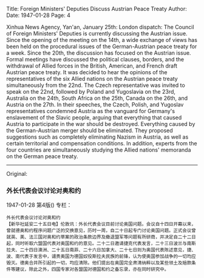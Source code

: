 Title: Foreign Ministers' Deputies Discuss Austrian Peace Treaty
Author:
Date: 1947-01-28
Page: 4

Xinhua News Agency, Yan'an, January 25th: London dispatch: The Council of Foreign Ministers' Deputies is currently discussing the Austrian issue. Since the opening of the meeting on the 14th, a wide exchange of views has been held on the procedural issues of the German-Austrian peace treaty for a week. Since the 20th, the discussion has focused on the Austrian issue. Formal meetings have discussed the political clauses, borders, and the withdrawal of Allied forces in the British, American, and French draft Austrian peace treaty. It was decided to hear the opinions of the representatives of the six Allied nations on the Austrian peace treaty simultaneously from the 22nd. The Czech representative was invited to speak on the 22nd, followed by Poland and Yugoslavia on the 23rd, Australia on the 24th, South Africa on the 25th, Canada on the 26th, and Austria on the 27th. In their speeches, the Czech, Polish, and Yugoslav representatives condemned Austria as the vanguard for Germany's enslavement of the Slavic people, arguing that everything that caused Austria to participate in the war should be destroyed. Everything caused by the German-Austrian merger should be eliminated. They proposed suggestions such as completely eliminating Nazism in Austria, as well as certain territorial and compensation conditions. In addition, experts from the four countries are simultaneously studying the Allied nations' memoranda on the German peace treaty.



<hr /> 

Original: 


### 外长代表会议讨论对奥和约

1947-01-28
第4版()
专栏：

    外长代表会议讨论对奥和约
    【新华社延安二十五日电】伦敦讯：外长代表会议目前讨论奥国问题。会议自十四日开幕以来，曾就德奥和约程序问题广泛的交换意见，历时一周，自二十日起专门讨论奥国问题。正式会议曾就英、美、法三国对奥和约草案的政治条款边界及撤退盟军等问题有所研商，并决定自二十二日起，同时听取六盟国代表对奥国和约的意见。二十二日邀请捷克代表发言，二十三日波兰与南斯拉夫、二十四日澳洲、二十五日南菲、二十六日加拿大、二十七日则为奥国代表陈述意见，捷、波、南代表于发言中，谴责奥国为德国奴役斯拉夫民族的前锋，认为使奥国参加战争的一切均应毁灭。德奥合并所引起的一切，均应清除。他们提出在奥国完全肃清纳粹以及某些领土及赔款条件等建议，除此之外，四国专家对各盟国对德国和约之备忘录，亦在同时研究中。
